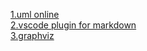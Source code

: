 [1.uml online](https://plantuml.com/)  
[2.vscode plugin for markdown](https://shd101wyy.github.io/markdown-preview-enhanced)  
[3.graphviz](https://www.graphviz.org/)  